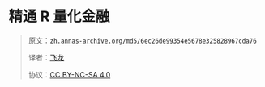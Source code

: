 # 精通 R 量化金融

> 原文：[`zh.annas-archive.org/md5/6ec26de99354e5678e325828967cda76`](https://zh.annas-archive.org/md5/6ec26de99354e5678e325828967cda76)
> 
> 译者：[飞龙](https://github.com/wizardforcel)
> 
> 协议：[CC BY-NC-SA 4.0](http://creativecommons.org/licenses/by-nc-sa/4.0/)